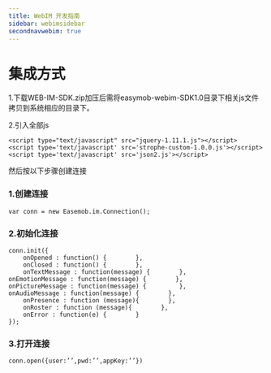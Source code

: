 ```yaml
---
title: WebIM 开发指南
sidebar: webimsidebar
secondnavwebim: true
---
```


# 集成方式

1.下载WEB-IM-SDK.zip加压后需将easymob-webim-SDK1.0目录下相关js文件拷贝到系统相应的目录下。

2.引入全部js

	<script type="text/javascript" src="jquery-1.11.1.js"></script>
	<script type='text/javascript' src='strophe-custom-1.0.0.js'></script>
	<script type='text/javascript' src='json2.js'></script>

然后按以下步骤创建连接

### 1.创建连接
	var conn = new Easemob.im.Connection();

### 2.初始化连接
	conn.init({        
		onOpened : function() {        },        
		onClosed : function() {        },        
		onTextMessage : function(message) {        },        onEmotionMessage : function(message) {        },        onPictureMessage : function(message) {         },        onAudioMessage : function(message) {        },        
		onPresence : function (message){        },        
		onRoster : function (message){        },        
		onError : function(e) {        }    
	});

### 3.打开连接
	conn.open({user:’’,pwd:’’,appKey:’’})

